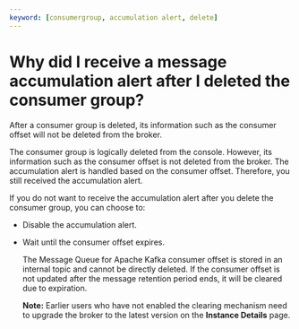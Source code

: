 ```yaml
---
keyword: [consumergroup, accumulation alert, delete]
---
```


# Why did I receive a message accumulation alert after I deleted the consumer group?

After a consumer group is deleted, its information such as the consumer offset will not be deleted from the broker.

The consumer group is logically deleted from the console. However, its information such as the consumer offset is not deleted from the broker. The accumulation alert is handled based on the consumer offset. Therefore, you still received the accumulation alert.

If you do not want to receive the accumulation alert after you delete the consumer group, you can choose to:

-   Disable the accumulation alert.
-   Wait until the consumer offset expires.

    The Message Queue for Apache Kafka consumer offset is stored in an internal topic and cannot be directly deleted. If the consumer offset is not updated after the message retention period ends, it will be cleared due to expiration.

    **Note:** Earlier users who have not enabled the clearing mechanism need to upgrade the broker to the latest version on the **Instance Details** page.


